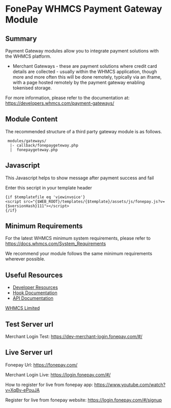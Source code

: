 # FonePay WHMCS Payment Gateway Module

## Summary

Payment Gateway modules allow you to integrate payment solutions with the WHMCS
platform.

- Merchant Gateways - these are payment solutions where credit card details
  are collected - usually within the WHMCS application, though more and more
  often this will be done remotely, typically via an iframe, with a page hosted
  remotely by the payment gateway enabling tokenised storage.

For more information, please refer to the documentation at:
https://developers.whmcs.com/payment-gateways/

## Module Content

The recommended structure of a third party gateway module is as follows.

```
 modules/gateways/
  |- callback/fonepaygeteway.php
  |  fonepaygeteway.php
```

## Javascript

This Javascript helps to show message after payment success and fail

Enter this secript in your template header

```
{if $templatefile eq 'viewinvoice'}
<script src="{$WEB_ROOT}/templates/{$template}/assets/js/fonepay.js?v={$versionHash}111"></script>
{/if}
```

## Minimum Requirements

For the latest WHMCS minimum system requirements, please refer to
https://docs.whmcs.com/System_Requirements

We recommend your module follows the same minimum requirements wherever
possible.

## Useful Resources

- [Developer Resources](https://developers.whmcs.com/)
- [Hook Documentation](https://developers.whmcs.com/hooks/)
- [API Documentation](https://developers.whmcs.com/api/)

[WHMCS Limited](https://www.whmcs.com)

## Test Server url

Merchant Login Test: https://dev-merchant-login.fonepay.com/#/

## Live Server url

Fonepay Url: https://fonepay.com/

Merchant Login Live: https://login.fonepay.com/#/

How to register for live from fonepay app: https://www.youtube.com/watch?v=XqBv-ePouJA

Register for live from fonepay website: https://login.fonepay.com/#/signup
